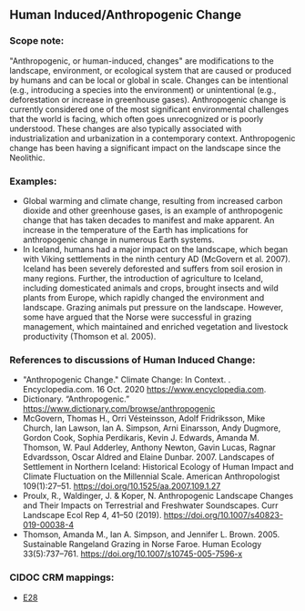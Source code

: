 
## Human Induced/Anthropogenic Change 

###  Scope note: 
"Anthropogenic, or human-induced, changes" are modifications to the landscape, environment, or ecological system that are caused or produced by humans and can be local or global in scale. Changes can be intentional (e.g., introducing a species into the environment) or unintentional (e.g., deforestation or increase in greenhouse gases). Anthropogenic change is currently considered one of the most significant environmental challenges that the world is facing, which often goes unrecognized or is poorly understood. These changes are also typically associated with industrialization and urbanization in a contemporary context. Anthropogenic change has been having a significant impact on the landscape since the Neolithic.

### Examples: 

* Global warming and climate change, resulting from increased carbon dioxide and other greenhouse gases, is an example of anthropogenic change that has taken decades to manifest and make apparent. An increase in the temperature of the Earth has implications for anthropogenic change in numerous Earth systems.
* In Iceland, humans had a major impact on the landscape, which began with Viking settlements in the ninth century AD (McGovern et al. 2007). Iceland has been severely deforested and suffers from soil erosion in many regions. Further, the introduction of agriculture to Iceland, including domesticated animals and crops, brought insects and wild plants from Europe, which rapidly changed the environment and landscape. Grazing animals put pressure on the landscape. However, some have argued that the Norse were successful in grazing management, which maintained and enriched vegetation and livestock productivity (Thomson et al. 2005).

### References to discussions of Human Induced Change:

* "Anthropogenic Change." Climate Change: In Context. . Encyclopedia.com. 16 Oct. 2020 <https://www.encyclopedia.com>.
* Dictionary. “Anthropogenic.” https://www.dictionary.com/browse/anthropogenic
* McGovern, Thomas H., Orri Vésteinsson, Adolf Fridriksson, Mike Church, Ian Lawson, Ian A. Simpson, Arni Einarsson, Andy Dugmore, Gordon Cook, Sophia Perdikaris, Kevin J. Edwards, Amanda M. Thomson, W. Paul Adderley, Anthony Newton, Gavin Lucas, Ragnar Edvardsson, Oscar Aldred and Elaine Dunbar. 2007. Landscapes of Settlement in Northern Iceland: Historical Ecology of Human Impact and Climate Fluctuation on the Millennial Scale. American Anthropologist 109(1):27–51. https://doi.org/10.1525/aa.2007.109.1.27
* Proulx, R., Waldinger, J. & Koper, N. Anthropogenic Landscape Changes and Their Impacts on Terrestrial and Freshwater Soundscapes. Curr Landscape Ecol Rep 4, 41–50 (2019). https://doi.org/10.1007/s40823-019-00038-4
* Thomson, Amanda M., Ian A. Simpson, and Jennifer L. Brown. 2005. Sustainable Rangeland Grazing in Norse Faroe. Human Ecology 33(5):737–761. https://doi.org/10.1007/s10745-005-7596-x

### CIDOC CRM mappings: 

* [E28](http://www.cidoc-crm.org/entity/e28-conceptual-object/version-6.2)



